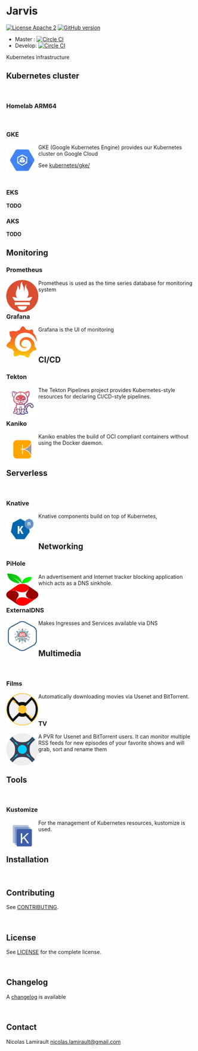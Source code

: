 # Jarvis

[![License Apache 2][badge-license]](LICENSE)
[![GitHub version](https://badge.fury.io/gh/zeiot%2Frasphome.svg)](https://badge.fury.io/gh/zeiot%2Frasphome)

* Master : [![Circle CI](https://circleci.com/gh/zeiot/jarvis/tree/master.svg?style=svg)](https://circleci.com/gh/zeiot/jarvis/tree/master)
* Develop: [![Circle CI](https://circleci.com/gh/zeiot/jarvis/tree/develop.svg?style=svg)](https://circleci.com/gh/zeiot/jarvis/tree/develop)

Kubernetes infrastructure

## Kubernetes cluster

&nbsp;

### Homelab ARM64

&nbsp;

### GKE

<img width=86 height=86 align="left" src="docs/assets/images/gke.png">

GKE (Google Kubernetes Engine) provides our Kubernetes cluster on Google Cloud

See [kubernetes/gke/](gke)

&nbsp;

### EKS

**TODO**
&nbsp;

### AKS

**TODO**
&nbsp;


## Monitoring

### Prometheus

<img width=86 height=86 align="left" src="docs/assets/images/prometheus.png">

Prometheus is used as the time series database for monitoring system

&nbsp;

### Grafana

<img width=86 height=86 align="left" src="docs/assets/images/grafana.png">

Grafana is the UI of monitoring

&nbsp;

## CI/CD

### Tekton

<img width=86 height=86 align="left" src="docs/assets/images/tekton.png">

The Tekton Pipelines project provides Kubernetes-style resources for declaring CI/CD-style pipelines.

&nbsp;

### Kaniko

<img width=86 height=86 align="left" src="docs/assets/images/kaniko.png">

Kaniko enables the build of OCI compliant containers without using the Docker daemon.

&nbsp;


## Serverless

&nbsp;

### Knative

<img width=86 height=86 align="left" src="docs/assets/images/knative.png">

Knative components build on top of Kubernetes,

&nbsp;


## Networking

### PiHole

<img width=86 height=86 align="left" src="docs/assets/images/pihole.png">

An advertisement and Internet tracker blocking application which acts as a DNS sinkhole.

&nbsp;

### ExternalDNS

<img width=86 height=86 align="left" src="docs/assets/images/externaldns.png">

Makes Ingresses and Services available via DNS

&nbsp;


## Multimedia

&nbsp;

### Films

<img width=86 height=86 align="left" src="docs/assets/images/radarr.png">

Automatically downloading movies via Usenet and BitTorrent.

&nbsp;

### TV

<img width=86 height=86 align="left" src="docs/assets/images/sonarr.png">

A PVR for Usenet and BitTorrent users. It can monitor multiple RSS feeds for new episodes of your favorite shows and will grab, sort and rename them

&nbsp;


## Tools

&nbsp;

### Kustomize

<img width=86 height=86 align="left" src="docs/assets/images/kustomize.png">

For the management of Kubernetes resources, kustomize is used.

&nbsp;


## Installation

&nbsp;


## Contributing

See [CONTRIBUTING](CONTRIBUTING.md).

&nbsp;


## License

See [LICENSE](LICENSE) for the complete license.

&nbsp;


## Changelog

A [changelog](ChangeLog.md) is available

&nbsp;


## Contact

Nicolas Lamirault <nicolas.lamirault@gmail.com>


[badge-license]: https://img.shields.io/badge/license-Apache2-green.svg?style=flat

[RaspberryPI]: https://www.raspberrypi.org/

[HypriotOS]: http://blog.hypriot.com/

[Kubernetes]: https://kubernetes.io/
[Grafana]: http://grafana.org/
[Prometheus]: https://prometheus.io/
[CoreDNS]: https://coredns.io
[Home Assistant]: https://home-assistant.io/

[ERDF Teleinfo]: http://www.erdf.fr/sites/default/files/ERDF-NOI-CPT_02E.pdf
